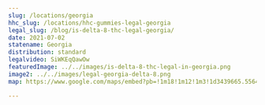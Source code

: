 ```yaml
---
slug: /locations/georgia
hhc_slug: /locations/hhc-gummies-legal-georgia
legal_slug: /blog/is-delta-8-thc-legal-georgia/
date: 2021-07-02
statename: Georgia
distribution: standard
legalvideo: SiWKEqQawOw
featuredImage: ../../images/is-delta-8-thc-legal-in-georgia.png
image2: ../../images/legal-georgia-delta-8.png
map: https://www.google.com/maps/embed?pb=!1m18!1m12!1m3!1d3439665.556461932!2d-85.42208403223914!3d32.658156282393065!2m3!1f0!2f0!3f0!3m2!1i1024!2i768!4f13.1!3m3!1m2!1s0x88f136c51d5f8157%3A0x6684bc10ec4f10e7!2sGeorgia%2C%20USA!5e0!3m2!1sen!2s!4v1624971175793!5m2!1sen!2s

---
```

